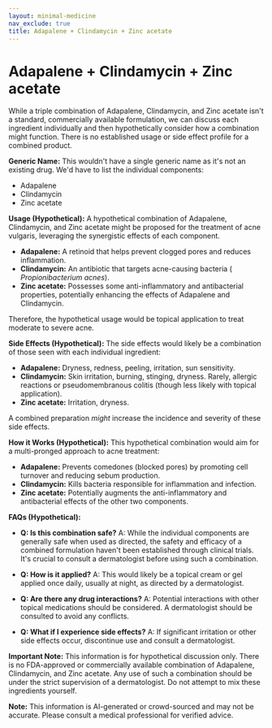 ```yaml
---
layout: minimal-medicine
nav_exclude: true
title: Adapalene + Clindamycin + Zinc acetate
---
```


# Adapalene + Clindamycin + Zinc acetate

While a triple combination of Adapalene, Clindamycin, and Zinc acetate isn't a standard, commercially available formulation, we can discuss each ingredient individually and then hypothetically consider how a combination might function.  There is no established usage or side effect profile for a combined product.

**Generic Name:**  This wouldn't have a single generic name as it's not an existing drug.  We'd have to list the individual components:

* Adapalene
* Clindamycin
* Zinc acetate


**Usage (Hypothetical):** A hypothetical combination of Adapalene, Clindamycin, and Zinc acetate might be proposed for the treatment of acne vulgaris, leveraging the synergistic effects of each component.

* **Adapalene:** A retinoid that helps prevent clogged pores and reduces inflammation.
* **Clindamycin:** An antibiotic that targets acne-causing bacteria ( *Propionibacterium acnes*).
* **Zinc acetate:** Possesses some anti-inflammatory and antibacterial properties, potentially enhancing the effects of Adapalene and Clindamycin.

Therefore, the hypothetical usage would be topical application to treat moderate to severe acne.


**Side Effects (Hypothetical):** The side effects would likely be a combination of those seen with each individual ingredient:

* **Adapalene:** Dryness, redness, peeling, irritation, sun sensitivity.
* **Clindamycin:**  Skin irritation, burning, stinging, dryness.  Rarely, allergic reactions or pseudomembranous colitis (though less likely with topical application).
* **Zinc acetate:** Irritation, dryness.


A combined preparation *might* increase the incidence and severity of these side effects.


**How it Works (Hypothetical):**  This hypothetical combination would aim for a multi-pronged approach to acne treatment:

* **Adapalene:** Prevents comedones (blocked pores) by promoting cell turnover and reducing sebum production.
* **Clindamycin:** Kills bacteria responsible for inflammation and infection.
* **Zinc acetate:**  Potentially augments the anti-inflammatory and antibacterial effects of the other two components.


**FAQs (Hypothetical):**

* **Q: Is this combination safe?** A:  While the individual components are generally safe when used as directed, the safety and efficacy of a combined formulation haven't been established through clinical trials. It's crucial to consult a dermatologist before using such a combination.

* **Q: How is it applied?** A:  This would likely be a topical cream or gel applied once daily, usually at night, as directed by a dermatologist.

* **Q: Are there any drug interactions?** A:  Potential interactions with other topical medications should be considered. A dermatologist should be consulted to avoid any conflicts.

* **Q: What if I experience side effects?** A:  If significant irritation or other side effects occur, discontinue use and consult a dermatologist.

**Important Note:** This information is for hypothetical discussion only.  There is no FDA-approved or commercially available combination of Adapalene, Clindamycin, and Zinc acetate.  Any use of such a combination should be under the strict supervision of a dermatologist. Do not attempt to mix these ingredients yourself.


**Note:** This information is AI-generated or crowd-sourced and may not be accurate. Please consult a medical professional for verified advice.